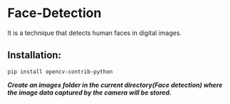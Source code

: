 # Face-Detection
It is a technique that detects human faces in digital images.

## Installation:
```
pip install opencv-contrib-python
```

***Create an *images* folder in the current directory(Face detection) where the image data captured by the camera will be stored.***
